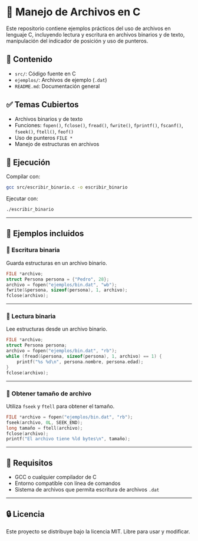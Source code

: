# 📂 Manejo de Archivos en C

Este repositorio contiene ejemplos prácticos del uso de archivos en lenguaje C, incluyendo lectura y escritura en archivos binarios y de texto, manipulación del indicador de posición y uso de punteros.

## 📁 Contenido

- `src/`: Código fuente en C
- `ejemplos/`: Archivos de ejemplo (`.dat`)
- `README.md`: Documentación general

## ✅ Temas Cubiertos

- Archivos binarios y de texto
- Funciones: `fopen()`, `fclose()`, `fread()`, `fwrite()`, `fprintf()`, `fscanf()`, `fseek()`, `ftell()`, `feof()`
- Uso de punteros `FILE *`
- Manejo de estructuras en archivos

## 🚀 Ejecución

Compilar con:
```bash
gcc src/escribir_binario.c -o escribir_binario
```

Ejecutar con:
```bash
./escribir_binario
```

---

## 📌 Ejemplos incluidos

### 🔸 Escritura binaria
Guarda estructuras en un archivo binario.

```c
FILE *archivo;
struct Persona persona = {"Pedro", 28};
archivo = fopen("ejemplos/bin.dat", "wb");
fwrite(&persona, sizeof(persona), 1, archivo);
fclose(archivo);
```

---

### 🔸 Lectura binaria
Lee estructuras desde un archivo binario.

```c
FILE *archivo;
struct Persona persona;
archivo = fopen("ejemplos/bin.dat", "rb");
while (fread(&persona, sizeof(persona), 1, archivo) == 1) {
    printf("%s %d\n", persona.nombre, persona.edad);
}
fclose(archivo);
```

---

### 🔸 Obtener tamaño de archivo
Utiliza `fseek` y `ftell` para obtener el tamaño.

```c
FILE *archivo = fopen("ejemplos/bin.dat", "rb");
fseek(archivo, 0L, SEEK_END);
long tamaño = ftell(archivo);
fclose(archivo);
printf("El archivo tiene %ld bytes\n", tamaño);
```

---

## 📌 Requisitos

- GCC o cualquier compilador de C
- Entorno compatible con línea de comandos
- Sistema de archivos que permita escritura de archivos `.dat`

---

## 🔒 Licencia

Este proyecto se distribuye bajo la licencia MIT. Libre para usar y modificar.
